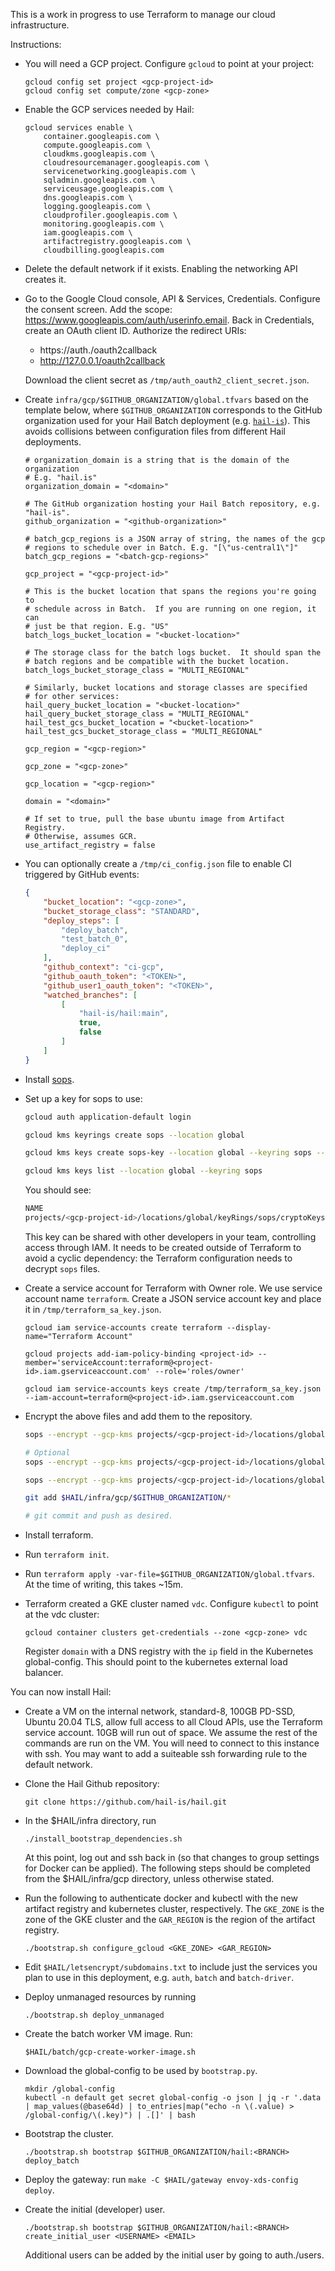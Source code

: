 This is a work in progress to use Terraform to manage our cloud
infrastructure.

Instructions:

- You will need a GCP project.  Configure `gcloud` to point at your project:

   ```
   gcloud config set project <gcp-project-id>
   gcloud config set compute/zone <gcp-zone>
   ```

- Enable the GCP services needed by Hail:

   ```
   gcloud services enable \
       container.googleapis.com \
       compute.googleapis.com \
       cloudkms.googleapis.com \
       cloudresourcemanager.googleapis.com \
       servicenetworking.googleapis.com \
       sqladmin.googleapis.com \
       serviceusage.googleapis.com \
       dns.googleapis.com \
       logging.googleapis.com \
       cloudprofiler.googleapis.com \
       monitoring.googleapis.com \
       iam.googleapis.com \
       artifactregistry.googleapis.com \
       cloudbilling.googleapis.com
   ```

- Delete the default network if it exists. Enabling the networking
  API creates it.

- Go to the Google Cloud console, API & Services, Credentials.
  Configure the consent screen.  Add the scope:
  https://www.googleapis.com/auth/userinfo.email.  Back in Credentials, create an OAuth
  client ID.  Authorize the redirect URIs:

   - https://auth.<domain>/oauth2callback
   - http://127.0.0.1/oauth2callback

  Download the client secret as `/tmp/auth_oauth2_client_secret.json`.

- Create `infra/gcp/$GITHUB_ORGANIZATION/global.tfvars` based on the template below, where `$GITHUB_ORGANIZATION` corresponds to the GitHub organization used for your Hail Batch deployment (e.g. [`hail-is`](https://github.com/hail-is/hail)). This avoids collisions between configuration files from different Hail deployments.


   ```
   # organization_domain is a string that is the domain of the organization
   # E.g. "hail.is"
   organization_domain = "<domain>"

   # The GitHub organization hosting your Hail Batch repository, e.g. "hail-is".
   github_organization = "<github-organization>"

   # batch_gcp_regions is a JSON array of string, the names of the gcp
   # regions to schedule over in Batch. E.g. "[\"us-central1\"]"
   batch_gcp_regions = "<batch-gcp-regions>"

   gcp_project = "<gcp-project-id>"

   # This is the bucket location that spans the regions you're going to
   # schedule across in Batch.  If you are running on one region, it can
   # just be that region. E.g. "US"
   batch_logs_bucket_location = "<bucket-location>"

   # The storage class for the batch logs bucket.  It should span the
   # batch regions and be compatible with the bucket location.
   batch_logs_bucket_storage_class = "MULTI_REGIONAL"

   # Similarly, bucket locations and storage classes are specified
   # for other services:
   hail_query_bucket_location = "<bucket-location>"
   hail_query_bucket_storage_class = "MULTI_REGIONAL"
   hail_test_gcs_bucket_location = "<bucket-location>"
   hail_test_gcs_bucket_storage_class = "MULTI_REGIONAL"

   gcp_region = "<gcp-region>"

   gcp_zone = "<gcp-zone>"

   gcp_location = "<gcp-region>"

   domain = "<domain>"

   # If set to true, pull the base ubuntu image from Artifact Registry.
   # Otherwise, assumes GCR.
   use_artifact_registry = false
   ```

- You can optionally create a `/tmp/ci_config.json` file to enable CI triggered by GitHub events:

  ```json
  {
      "bucket_location": "<gcp-zone>",
      "bucket_storage_class": "STANDARD",
      "deploy_steps": [
          "deploy_batch",
          "test_batch_0",
          "deploy_ci"
      ],
      "github_context": "ci-gcp",
      "github_oauth_token": "<TOKEN>",
      "github_user1_oauth_token": "<TOKEN>",
      "watched_branches": [
          [
              "hail-is/hail:main",
              true,
              false
          ]
      ]
  }
  ```

- Install [sops](https://github.com/mozilla/sops).

- Set up a key for sops to use:

  ```sh
  gcloud auth application-default login

  gcloud kms keyrings create sops --location global

  gcloud kms keys create sops-key --location global --keyring sops --purpose encryption

  gcloud kms keys list --location global --keyring sops
  ```

  You should see:

  ```sh
  NAME                                                                         PURPOSE          PRIMARY_STATE
  projects/<gcp-project-id>/locations/global/keyRings/sops/cryptoKeys/sops-key ENCRYPT_DECRYPT  ENABLED
  ```

  This key can be shared with other developers in your team, controlling access through IAM.  It needs to be created outside of Terraform to avoid a cyclic dependency: the Terraform configuration needs to decrypt `sops` files.

- Create a service account for Terraform with Owner role.  We use
  service account name `terraform`.  Create a JSON service account key
  and place it in `/tmp/terraform_sa_key.json`.

  ```
  gcloud iam service-accounts create terraform --display-name="Terraform Account"

  gcloud projects add-iam-policy-binding <project-id> --member='serviceAccount:terraform@<project-id>.iam.gserviceaccount.com' --role='roles/owner'

  gcloud iam service-accounts keys create /tmp/terraform_sa_key.json  --iam-account=terraform@<project-id>.iam.gserviceaccount.com
  ```


- Encrypt the above files and add them to the repository.

  ```sh
  sops --encrypt --gcp-kms projects/<gcp-project-id>/locations/global/keyRings/sops/cryptoKeys/sops-key /tmp/auth_oauth2_client_secret.json > $HAIL/infra/gcp/$GITHUB_ORGANIZATION/auth_oauth2_client_secret.enc.json

  # Optional
  sops --encrypt --gcp-kms projects/<gcp-project-id>/locations/global/keyRings/sops/cryptoKeys/sops-key /tmp/ci_config.json > $HAIL/infra/gcp/$GITHUB_ORGANIZATION/ci_config.enc.json

  sops --encrypt --gcp-kms projects/<gcp-project-id>/locations/global/keyRings/sops/cryptoKeys/sops-key /tmp/terraform_sa_key.json > $HAIL/infra/gcp/$GITHUB_ORGANIZATION/terraform_sa_key.enc.json

  git add $HAIL/infra/gcp/$GITHUB_ORGANIZATION/*

  # git commit and push as desired.
  ```

- Install terraform.

- Run `terraform init`.

- Run `terraform apply -var-file=$GITHUB_ORGANIZATION/global.tfvars`.  At the
  time of writing, this takes ~15m.

- Terraform created a GKE cluster named `vdc`.  Configure `kubectl`
   to point at the vdc cluster:

   ```
   gcloud container clusters get-credentials --zone <gcp-zone> vdc
   ```

   Register `domain` with a DNS registry with the `ip` field in the
   Kubernetes global-config. This should point to the kubernetes
   external load balancer.


You can now install Hail:

- Create a VM on the internal network, standard-8, 100GB PD-SSD,
  Ubuntu 20.04 TLS, allow full access to all Cloud APIs, use the
  Terraform service account.  10GB will run out of space.  We assume
  the rest of the commands are run on the VM.  You will need to
  connect to this instance with ssh.  You may want to add a suiteable
  ssh forwarding rule to the default network.

- Clone the Hail Github repository:

  ```
  git clone https://github.com/hail-is/hail.git
  ```

- In the $HAIL/infra directory, run

  ```
  ./install_bootstrap_dependencies.sh
  ```

  At this point, log out and ssh back in (so that changes to group settings
  for Docker can be applied). The following steps should be completed from
  the $HAIL/infra/gcp directory, unless otherwise stated.

- Run the following to authenticate docker and kubectl with the new artifact
  registry and kubernetes cluster, respectively. The `GKE_ZONE` is the zone of
  the GKE cluster and the `GAR_REGION` is the region of the artifact registry.

  ```
  ./bootstrap.sh configure_gcloud <GKE_ZONE> <GAR_REGION>
  ```

- Edit `$HAIL/letsencrypt/subdomains.txt` to include just the services you plan
  to use in this deployment, e.g. `auth`, `batch` and `batch-driver`.

- Deploy unmanaged resources by running

  ```
  ./bootstrap.sh deploy_unmanaged
  ```

- Create the batch worker VM image. Run:

  ```
  $HAIL/batch/gcp-create-worker-image.sh
  ```

- Download the global-config to be used by `bootstrap.py`.

  ```
  mkdir /global-config
  kubectl -n default get secret global-config -o json | jq -r '.data | map_values(@base64d) | to_entries|map("echo -n \(.value) > /global-config/\(.key)") | .[]' | bash
  ```

- Bootstrap the cluster.

  ```
  ./bootstrap.sh bootstrap $GITHUB_ORGANIZATION/hail:<BRANCH> deploy_batch
  ```

- Deploy the gateway: run `make -C $HAIL/gateway envoy-xds-config deploy`.

- Create the initial (developer) user.

  ```
  ./bootstrap.sh bootstrap $GITHUB_ORGANIZATION/hail:<BRANCH> create_initial_user <USERNAME> <EMAIL>
  ```

  Additional users can be added by the initial user by going to auth.<domain>/users.

